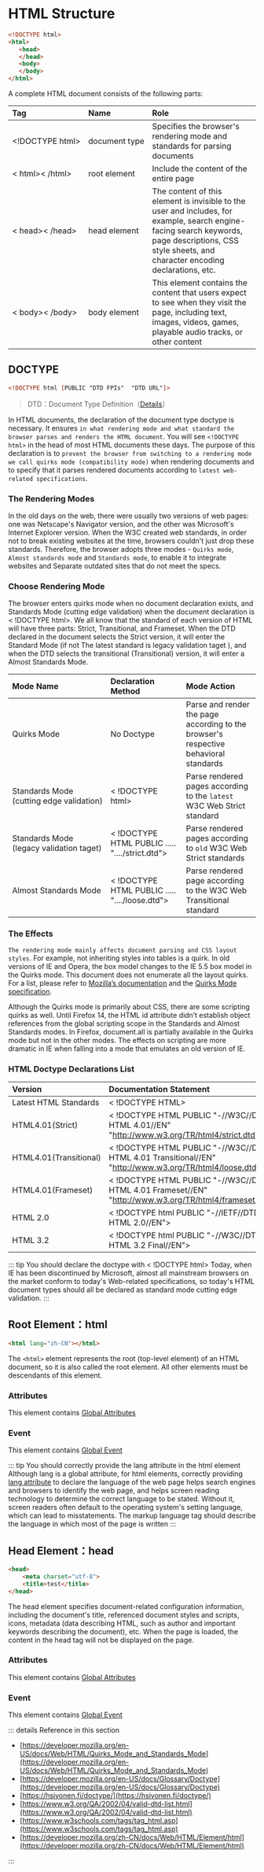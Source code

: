 # HTML Structure

```html
<!DOCTYPE html>
<html>
   <head>
   </head>
   <body>
   </body>
</html>
```

A complete HTML document consists of the following parts:

| Tag | Name                                              | Role                                                     |
| :------------------------------------------------------- | :------- | :----------------------------------------------------------- |
| <p style='white-space: nowrap;'><\!DOCTYPE html></p> | <p style='white-space: nowrap;'>document type</p> | Specifies the browser's rendering mode and standards for parsing documents |
| < html>< /html>                                          | root element                                      | Include the content of the entire page     |
| < head>< /head>                                          | head element                                      | The content of this element is invisible to the user and includes, for example, search engine-facing search keywords, page descriptions, CSS style sheets, and character encoding declarations, etc. |
| < body>< /body>                                          | body element                                      | This element contains the content that users expect to see when they visit the page, including text, images, videos, games, playable audio tracks, or other content |



## DOCTYPE

```html
<!DOCTYPE html [PUBLIC "DTD FPIs"  "DTD URL"]>
```

> DTD：Document Type Definition（[Details](https://en.wikipedia.org/wiki/Document_type_definition)）

In HTML documents, the declaration of the document type doctype is necessary. It ensures `in what rendering mode and what standard the browser parses and renders the HTML document`. You will see `<!DOCTYPE html>` in the head of most HTML documents these days. The purpose of this declaration is to `prevent the browser from switching to a rendering mode we call quirks mode (compatibility mode)` when rendering documents and to specify that it parses rendered documents according to `latest web-related specifications`.



### The Rendering Modes

In the old days on the web, there were usually two versions of web pages: one was Netscape's Navigator version, and the other was Microsoft's Internet Explorer version. When the W3C created web standards, in order not to break existing websites at the time, browsers couldn't just drop these standards. Therefore, the browser adopts three modes - `Quirks mode`, `Almost standards mode` and `Standards mode`, to enable it to integrate websites and Separate outdated sites that do not meet the specs.



### Choose Rendering Mode

The browser enters quirks mode when no document declaration exists, and Standards Mode (cutting edge validation) when the document declaration is < !DOCTYPE html>. We all know that the standard of each version of HTML will have three parts: Strict, Transitional, and Frameset. When the DTD declared in the document selects the Strict version, it will enter the Standard Mode (if not The latest standard is legacy validation taget ), and when the DTD selects the transitional (Transitional) version, it will enter a  Almost Standards Mode.

| Mode Name                                                    | Declaration Method                                | Mode Action                                                  |
| :----------------------------------------------------------- | :------------------------------------------------ | :----------------------------------------------------------- |
| Quirks Mode                                                  | No Doctype                                        | Parse and render the page according to the browser's respective behavioral standards |
| <p style='white-space: nowrap;'>Standards Mode<br />(cutting edge validation)</p> | < !DOCTYPE html>                                  | Parse rendered pages according to the `latest` W3C Web Strict  standard |
| <p style='white-space: nowrap;'>Standards Mode<br />(legacy validation taget)</p> | < !DOCTYPE HTML PUBLIC  .....  "..../strict.dtd"> | Parse rendered pages according to `old` W3C Web Strict standards |
| <p style='white-space: nowrap;'>Almost Standards Mode</p>    | < !DOCTYPE HTML PUBLIC  ..... "..../loose.dtd">   | Parse rendered page according to the W3C Web Transitional standard |



### The Effects

`The rendering mode mainly affects document parsing and CSS layout styles`. For example, not inheriting styles into tables is a quirk. In old versions of IE and Opera, the box model changes to the IE 5.5 box model in the Quirks mode. This document does not enumerate all the layout quirks. For a list, please refer to [Mozilla’s documentation](https://developer.mozilla.org/en-US/docs/Mozilla_Quirks_Mode_Behavior) and the [Quirks Mode specification](https://quirks.spec.whatwg.org/).

Although the Quirks mode is primarily about CSS, there are some scripting quirks as well. Until Firefox 14, the HTML id attribute didn’t establish object references from the global scripting scope in the Standards and Almost Standards modes. In Firefox, document.all is partially available in the Quirks mode but not in the other modes. The effects on scripting are more dramatic in IE when falling into a mode that emulates an old version of IE.



### HTML Doctype Declarations List

| Version                                                    | Documentation Statement                                      |
| :--------------------------------------------------------- | :----------------------------------------------------------- |
| Latest HTML Standards                                      | < !DOCTYPE HTML>                                             |
| HTML4.01(Strict)                                           | < !DOCTYPE HTML PUBLIC "-//W3C//DTD HTML 4.01//EN"    "http://www.w3.org/TR/html4/strict.dtd"> |
| <p style='white-space: nowrap;'>HTML4.01(Transitional)</p> | < !DOCTYPE HTML PUBLIC "-//W3C//DTD HTML 4.01 Transitional//EN"    "http://www.w3.org/TR/html4/loose.dtd"> |
| HTML4.01(Frameset)                                         | < !DOCTYPE HTML PUBLIC "-//W3C//DTD HTML 4.01 Frameset//EN"   "http://www.w3.org/TR/html4/frameset.dtd"> |
| HTML 2.0                                                   | < !DOCTYPE html PUBLIC "-//IETF//DTD HTML 2.0//EN">          |
| HTML 3.2                                                   | < !DOCTYPE html PUBLIC "-//W3C//DTD HTML 3.2 Final//EN">     |



::: tip You should declare the doctype with < !DOCTYPE html>
Today, when IE has been discontinued by Microsoft, almost all mainstream browsers on the market conform to today's Web-related specifications, so today's HTML document types should all be declared as standard mode cutting edge validation.
:::



## Root Element：html

```html
<html lang="zh-CN"></html>
```

The `<html>` element represents the root (top-level element) of an HTML document, so it is also called the root element. All other elements must be descendants of this element.

### Attributes

This element contains [Global Attributes](https://developer.mozilla.org/en-US/docs/Web/HTML/Global_attributes)

### Event

This element contains [Global Event](https://developer.mozilla.org/en-US/docs/Web/HTML/Global_attributes)



::: tip You should correctly provide the lang attribute in the html element
Although lang is a global attribute, for html elements, correctly providing [lang attribute]() to declare the language of the web page helps search engines and browsers to identify the web page, and helps screen reading technology to determine the correct language to be stated. Without it, screen readers often default to the operating system's setting language, which can lead to misstatements. The markup language tag should describe the language in which most of the page is written
:::


## Head Element：head

```html
<head>
    <meta charset="utf-8">
    <title>test</title>
</head>
```

The head element specifies document-related configuration information, including the document's title, referenced document styles and scripts, icons, metadata (data describing HTML, such as author and important keywords describing the document), etc. When the page is loaded, the content in the head tag will not be displayed on the page.

### Attributes

This element contains [Global Attributes](https://developer.mozilla.org/en-US/docs/Web/HTML/Global_attributes)

### Event

This element contains [Global Event](https://developer.mozilla.org/zh-CN/docs/Web/HTML/Global_attributes)





::: details Reference in this section

-  [https://developer.mozilla.org/en-US/docs/Web/HTML/Quirks_Mode_and_Standards_Mode](https://developer.mozilla.org/en-US/docs/Web/HTML/Quirks_Mode_and_Standards_Mode)
-  [https://developer.mozilla.org/en-US/docs/Glossary/Doctype](https://developer.mozilla.org/en-US/docs/Glossary/Doctype)
-  [https://hsivonen.fi/doctype/](https://hsivonen.fi/doctype/)
-  [https://www.w3.org/QA/2002/04/valid-dtd-list.html](https://www.w3.org/QA/2002/04/valid-dtd-list.html)
-  [https://www.w3schools.com/tags/tag_html.asp](https://www.w3schools.com/tags/tag_html.asp)
-  [https://developer.mozilla.org/zh-CN/docs/Web/HTML/Element/html](https://developer.mozilla.org/zh-CN/docs/Web/HTML/Element/html)

:::